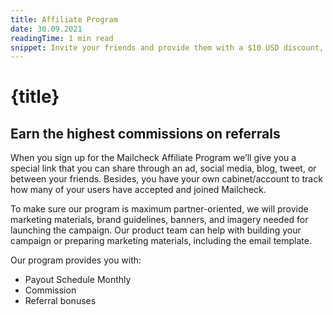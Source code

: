 ```yaml
---
title: Affiliate Program
date: 30.09.2021
readingTime: 1 min read
snippet: Invite your friends and provide them with a $10 USD discount, and receive your part ($10 USD as well) the number of invitations unlimited, stack validations forever! Invite 3 friends in a row and grab the "Enterprise plan" (20k validations) fully free.
---
```


# {title}

## Earn the highest commissions on referrals

When you sign up for the Mailcheck Affiliate Program we’ll give you a special link that you can share through an ad, social media, blog, tweet, or between your friends. Besides, you have your own cabinet/account to track how many of your users have accepted and joined Mailcheck.

To make sure our program is maximum partner-oriented, we will provide marketing materials, brand guidelines, banners, and imagery needed for launching the campaign. Our product team can help with building your campaign or preparing marketing materials, including the email template.

Our program provides you with:

- Payout Schedule Monthly
- Commission
- Referral bonuses
